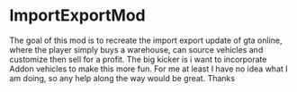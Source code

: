 # ImportExportMod

The goal of this mod is to recreate the import export update of gta online, where the player simply buys a warehouse, can source vehicles and customize then sell for a profit.
The big kicker is i want to incorporate Addon vehicles to make this more fun. For me at least
I have no idea what I am doing, so any help along the way would be great. Thanks
